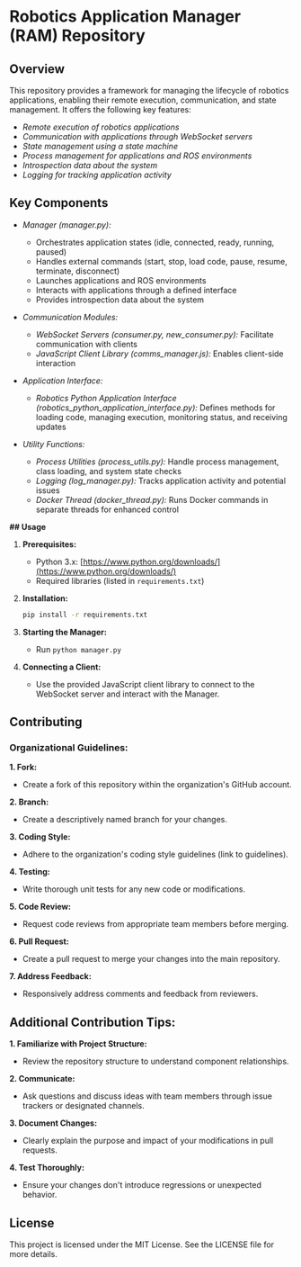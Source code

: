 # Robotics Application Manager (RAM) Repository

## Overview

This repository provides a framework for managing the lifecycle of robotics applications, enabling their remote execution, communication, and state management. It offers the following key features:

- *Remote execution of robotics applications*
- *Communication with applications through WebSocket servers*
- *State management using a state machine*
- *Process management for applications and ROS environments*
- *Introspection data about the system*
- *Logging for tracking application activity*

## Key Components

- *Manager (manager.py):*
    - Orchestrates application states (idle, connected, ready, running, paused)
    - Handles external commands (start, stop, load code, pause, resume, terminate, disconnect)
    - Launches applications and ROS environments
    - Interacts with applications through a defined interface
    - Provides introspection data about the system
      
- *Communication Modules:*
    - *WebSocket Servers (consumer.py, new_consumer.py):* Facilitate communication with clients
    - *JavaScript Client Library (comms_manager.js):* Enables client-side interaction
      
- *Application Interface:*
    - *Robotics Python Application Interface (robotics_python_application_interface.py):* Defines methods for loading code, managing execution, monitoring status, and receiving updates
      
- *Utility Functions:*
    - *Process Utilities (process_utils.py):* Handle process management, class loading, and system state checks
    - *Logging (log_manager.py):* Tracks application activity and potential issues
    - *Docker Thread (docker_thread.py):* Runs Docker commands in separate threads for enhanced control

 **## Usage**

1. **Prerequisites:**
    - Python 3.x: [https://www.python.org/downloads/](https://www.python.org/downloads/)
    - Required libraries (listed in `requirements.txt`)

2. **Installation:**
    ```bash
    pip install -r requirements.txt
    ```

3. **Starting the Manager:**
    - Run `python manager.py`

4. **Connecting a Client:**
    - Use the provided JavaScript client library to connect to the WebSocket server and interact with the Manager.


## Contributing

### Organizational Guidelines:


**1. Fork:**
* Create a fork of this repository within the organization's GitHub account.


**2. Branch:**
* Create a descriptively named branch for your changes.


**3. Coding Style:**
* Adhere to the organization's coding style guidelines (link to guidelines).


**4. Testing:**
* Write thorough unit tests for any new code or modifications.


**5. Code Review:**
* Request code reviews from appropriate team members before merging.


**6. Pull Request:**
* Create a pull request to merge your changes into the main repository.


**7. Address Feedback:**
* Responsively address comments and feedback from reviewers.


## Additional Contribution Tips:

**1. Familiarize with Project Structure:** 
* Review the repository structure to understand component relationships.


**2. Communicate:**
* Ask questions and discuss ideas with team members through issue trackers or designated channels.


**3. Document Changes:**
* Clearly explain the purpose and impact of your modifications in pull requests.


**4. Test Thoroughly:**
* Ensure your changes don't introduce regressions or unexpected behavior.


## License

This project is licensed under the MIT License. See the LICENSE file for more details.
